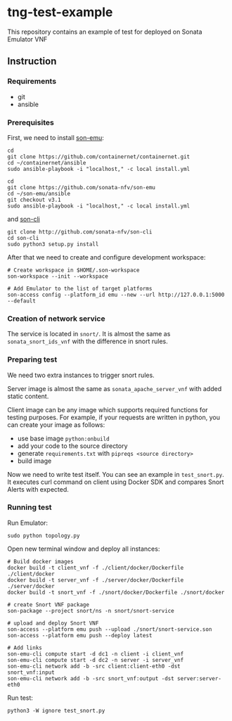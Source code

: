 # tng-test-example

This repository contains an example of test for deployed on Sonata Emulator VNF

## Instruction

### Requirements

- git
- ansible

### Prerequisites

First, we need to install [son-emu](https://github.com/sonata-nfv/son-emu):

```shell
cd
git clone https://github.com/containernet/containernet.git
cd ~/containernet/ansible
sudo ansible-playbook -i "localhost," -c local install.yml

cd
git clone https://github.com/sonata-nfv/son-emu
cd ~/son-emu/ansible
git checkout v3.1
sudo ansible-playbook -i "localhost," -c local install.yml

```

and [son-cli](https://github.com/sonata-nfv/son-cli)

```shell
git clone http://github.com/sonata-nfv/son-cli
cd son-cli
sudo python3 setup.py install
```

After that we need to create and configure development workspace:

```shell
# Create workspace in $HOME/.son-workspace
son-workspace --init --workspace

# Add Emulator to the list of target platforms
son-access config --platform_id emu --new --url http://127.0.0.1:5000 --default
```

### Creation of network service

The service is located in `snort/`. It is almost the same as `sonata_snort_ids_vnf` with the difference in snort rules.

### Preparing test

We need two extra instances to trigger snort rules.

Server image is almost the same as `sonata_apache_server_vnf` with added static content.

Client image can be any image which supports required functions for testing purposes. For example, if your requests are written in python, you can create your image as follows:
- use base image `python:onbuild`
- add your code to the source directory
- generate `requirements.txt` with `pipreqs <source directory>`
- build image

Now we need to write test itself. You can see an example in `test_snort.py`. It executes curl command on client using Docker SDK and compares Snort Alerts with expected.


### Running test

Run Emulator:
```shell
sudo python topology.py
```

Open new terminal window and deploy all instances:

```shell
# Build docker images
docker build -t client_vnf -f ./client/docker/Dockerfile ./client/docker
docker build -t server_vnf -f ./server/docker/Dockerfile ./server/docker
docker build -t snort_vnf -f ./snort/docker/Dockerfile ./snort/docker

# create Snort VNF package
son-package --project snort/ns -n snort/snort-service

# upload and deploy Snort VNF
son-access --platform emu push --upload ./snort/snort-service.son
son-access --platform emu push --deploy latest

# Add links
son-emu-cli compute start -d dc1 -n client -i client_vnf
son-emu-cli compute start -d dc2 -n server -i server_vnf
son-emu-cli network add -b -src client:client-eth0 -dst snort_vnf:input
son-emu-cli network add -b -src snort_vnf:output -dst server:server-eth0
```

Run test:

```shell
python3 -W ignore test_snort.py
```
